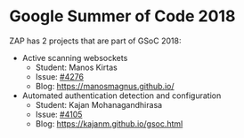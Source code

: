 # Google Summer of Code 2018

ZAP has 2 projects that are part of GSoC 2018:

* Active scanning websockets
  * Student: Manos Kirtas
  * Issue:  [#4276](https://github.com/zaproxy/zaproxy/issues/4276)
  * Blog: https://manosmagnus.github.io/
* Automated authentication detection and configuration
  * Student: Kajan Mohanagandhirasa 
  * Issue: [#4105](https://github.com/zaproxy/zaproxy/issues/4105)
  * Blog: https://kajanm.github.io/gsoc.html
